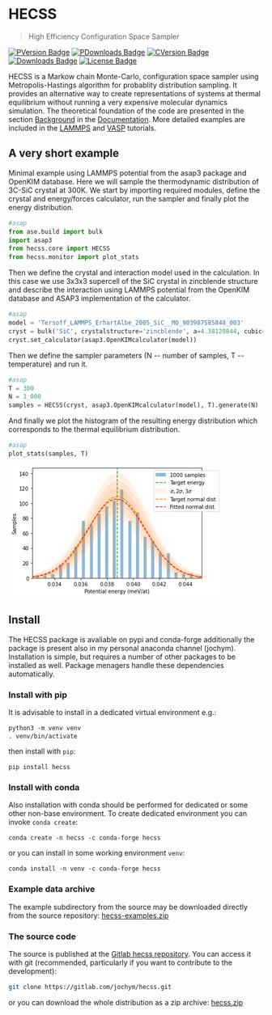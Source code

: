 # HECSS
> High Efficiency Configuration Space Sampler


[![PVersion Badge](https://img.shields.io/pypi/v/hecss.svg)](https://pypi.org/project/hecss/)
[![PDownloads Badge](https://img.shields.io/pypi/dm/hecss.svg)](https://pypi.org/project/hecss/)
[![CVersion Badge](https://anaconda.org/conda-forge/hecss/badges/version.svg)](https://anaconda.org/conda-forge/hecss)
[![Downloads Badge](https://anaconda.org/conda-forge/hecss/badges/downloads.svg)](https://anaconda.org/conda-forge/hecss)
[![License Badge](https://anaconda.org/jochym/hecss/badges/license.svg)](https://anaconda.org/jochym/hecss)

HECSS is a Markow chain Monte-Carlo, configuration space sampler using Metropolis-Hastings algorithm for probablity distribution sampling. It provides an alternative way to create representations of systems at thermal equilibrium without running a very expensive molecular dynamics simulation. The theoretical foundation of the code are presented in the section [Background](https://jochym.gitlab.io/hecss/Background) in the [Documentation](https://jochym.gitlab.io/hecss/). More detailed examples are included in the [LAMMPS](https://jochym.gitlab.io/hecss/LAMMPS_Tutorial) and [VASP](https://jochym.gitlab.io/hecss/VASP_Tutorial) tutorials.

## A very short example

Minimal example using LAMMPS potential from the asap3 package and OpenKIM database. Here we will sample the thermodynamic distribution of 3C-SiC crystal at 300K. We start by importing required modules, define the crystal and energy/forces calculator, run the sampler and finally plot the energy distribution. 

```python
#asap
from ase.build import bulk
import asap3
from hecss.core import HECSS
from hecss.monitor import plot_stats
```

Then we define the crystal and interaction model used in the calculation. In this case we use 3x3x3 supercell of the SiC crystal in zincblende structure and describe the interaction using LAMMPS potential from the OpenKIM database and ASAP3 implementation of the calculator.

```python
#asap
model = 'Tersoff_LAMMPS_ErhartAlbe_2005_SiC__MO_903987585848_003'
cryst = bulk('SiC', crystalstructure='zincblende', a=4.38120844, cubic=True).repeat((3,3,3))
cryst.set_calculator(asap3.OpenKIMcalculator(model))
```

Then we define the sampler parameters (N -- number of samples, T -- temperature) and run it.

```python
#asap
T = 300
N = 1_000
samples = HECSS(cryst, asap3.OpenKIMcalculator(model), T).generate(N)
```

And finally we plot the histogram of the resulting energy distribution which corresponds to the thermal equilibrium distribution.

```python
#asap
plot_stats(samples, T)
```


    
![png](docs/images/output_9_0.png)
    


## Install

The HECSS package is avaliable on pypi and conda-forge additionally the package is present also in my personal anaconda channel (jochym). Installation is simple, but requires a number of other packages to be installed as well. Package menagers handle these dependencies automatically. 

### Install with pip
It is advisable to install in a dedicated virtual environment e.g.:
```
python3 -m venv venv
. venv/bin/activate
```
then install with `pip`:
```
pip install hecss
```

### Install with conda
Also installation with conda should be performed for dedicated or some other non-base environment. To create dedicated environment you can invoke `conda create`:
```
conda create -n hecss -c conda-forge hecss
```
or you can install in some working environment `venv`:
```
conda install -n venv -c conda-forge hecss
```

### Example data archive

The example subdirectory from the source may be downloaded directly from the source repository: [hecss-examples.zip](https://gitlab.com/jochym/hecss/-/archive/master/hecss-master.zip?path=example) 

### The source code

The source is published at the [Gitlab hecss repository](https://gitlab.com/jochym/hecss). 
You can access it with git (recommended, particularly if you want to contribute to the development):
```bash
git clone https://gitlab.com/jochym/hecss.git
```
or you can download the whole distribution as a zip archive: [hecss.zip](https://gitlab.com/jochym/hecss/-/archive/master/hecss-master.zip)

